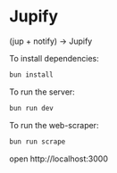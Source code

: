 # Jupify

(jup + notify) -> Jupify

To install dependencies:

```sh
bun install
```

To run the server:

```sh
bun run dev
```

To run the web-scraper:

```sh
bun run scrape
```

open http://localhost:3000
